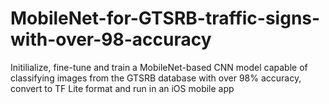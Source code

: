 # MobileNet-for-GTSRB-traffic-signs-with-over-98-accuracy
Initilialize, fine-tune and train a MobileNet-based CNN model capable of classifying images from the GTSRB database with over 98% accuracy, convert to TF Lite format and run in an iOS mobile app
